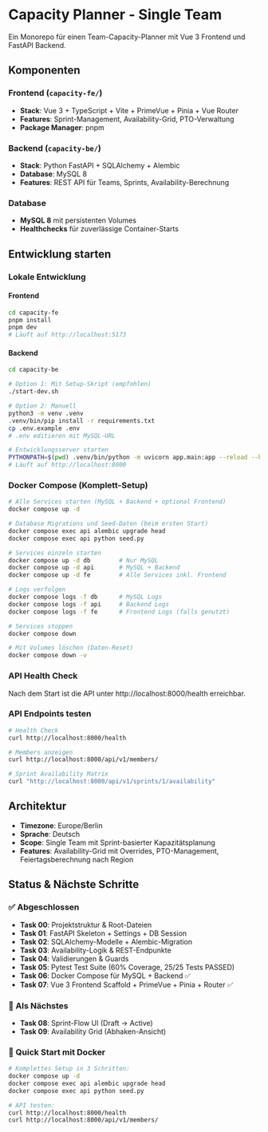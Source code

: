# Capacity Planner - Single Team

Ein Monorepo für einen Team-Capacity-Planner mit Vue 3 Frontend und FastAPI Backend.

## Komponenten

### Frontend (`capacity-fe/`)
- **Stack**: Vue 3 + TypeScript + Vite + PrimeVue + Pinia + Vue Router
- **Features**: Sprint-Management, Availability-Grid, PTO-Verwaltung
- **Package Manager**: pnpm

### Backend (`capacity-be/`)
- **Stack**: Python FastAPI + SQLAlchemy + Alembic
- **Database**: MySQL 8
- **Features**: REST API für Teams, Sprints, Availability-Berechnung

### Database
- **MySQL 8** mit persistenten Volumes
- **Healthchecks** für zuverlässige Container-Starts

## Entwicklung starten

### Lokale Entwicklung

#### Frontend
```bash
cd capacity-fe
pnpm install
pnpm dev
# Läuft auf http://localhost:5173
```

#### Backend
```bash
cd capacity-be

# Option 1: Mit Setup-Skript (empfohlen)
./start-dev.sh

# Option 2: Manuell
python3 -m venv .venv
.venv/bin/pip install -r requirements.txt
cp .env.example .env
# .env editieren mit MySQL-URL

# Entwicklungsserver starten
PYTHONPATH=$(pwd) .venv/bin/python -m uvicorn app.main:app --reload --host 0.0.0.0 --port 8000
# Läuft auf http://localhost:8000
```

### Docker Compose (Komplett-Setup)

```bash
# Alle Services starten (MySQL + Backend + optional Frontend)
docker compose up -d

# Database Migrations und Seed-Daten (beim ersten Start)
docker compose exec api alembic upgrade head
docker compose exec api python seed.py

# Services einzeln starten
docker compose up -d db        # Nur MySQL
docker compose up -d api       # MySQL + Backend
docker compose up -d fe        # Alle Services inkl. Frontend

# Logs verfolgen
docker compose logs -f db      # MySQL Logs
docker compose logs -f api     # Backend Logs
docker compose logs -f fe      # Frontend Logs (falls genutzt)

# Services stoppen
docker compose down

# Mit Volumes löschen (Daten-Reset)
docker compose down -v
```

### API Health Check
Nach dem Start ist die API unter http://localhost:8000/health erreichbar.

### API Endpoints testen
```bash
# Health Check
curl http://localhost:8000/health

# Members anzeigen
curl http://localhost:8000/api/v1/members/

# Sprint Availability Matrix
curl "http://localhost:8000/api/v1/sprints/1/availability"
```

## Architektur

- **Timezone**: Europe/Berlin
- **Sprache**: Deutsch
- **Scope**: Single Team mit Sprint-basierter Kapazitätsplanung
- **Features**: Availability-Grid mit Overrides, PTO-Management, Feiertagsberechnung nach Region

## Status & Nächste Schritte

### ✅ Abgeschlossen
- **Task 00**: Projektstruktur & Root-Dateien
- **Task 01**: FastAPI Skeleton + Settings + DB Session  
- **Task 02**: SQLAlchemy-Modelle + Alembic-Migration
- **Task 03**: Availability-Logik & REST-Endpunkte
- **Task 04**: Validierungen & Guards
- **Task 05**: Pytest Test Suite (60% Coverage, 25/25 Tests PASSED)
- **Task 06**: Docker Compose für MySQL + Backend ✅
- **Task 07**: Vue 3 Frontend Scaffold + PrimeVue + Pinia + Router ✅

### 🎯 Als Nächstes
- **Task 08**: Sprint-Flow UI (Draft → Active)
- **Task 09**: Availability Grid (Abhaken-Ansicht)

### 🚀 Quick Start mit Docker
```bash
# Komplettes Setup in 3 Schritten:
docker compose up -d
docker compose exec api alembic upgrade head  
docker compose exec api python seed.py

# API testen:
curl http://localhost:8000/health
curl http://localhost:8000/api/v1/members/
```
